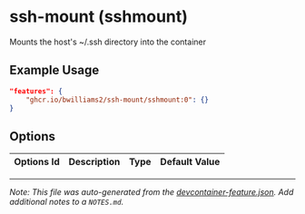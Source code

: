 
# ssh-mount (sshmount)

Mounts the host's ~/.ssh directory into the container

## Example Usage

```json
"features": {
    "ghcr.io/bwilliams2/ssh-mount/sshmount:0": {}
}
```

## Options

| Options Id | Description | Type | Default Value |
|-----|-----|-----|-----|




---

_Note: This file was auto-generated from the [devcontainer-feature.json](https://github.com/bwilliams2/ssh-mount/blob/main/src/sshmount/devcontainer-feature.json).  Add additional notes to a `NOTES.md`._
